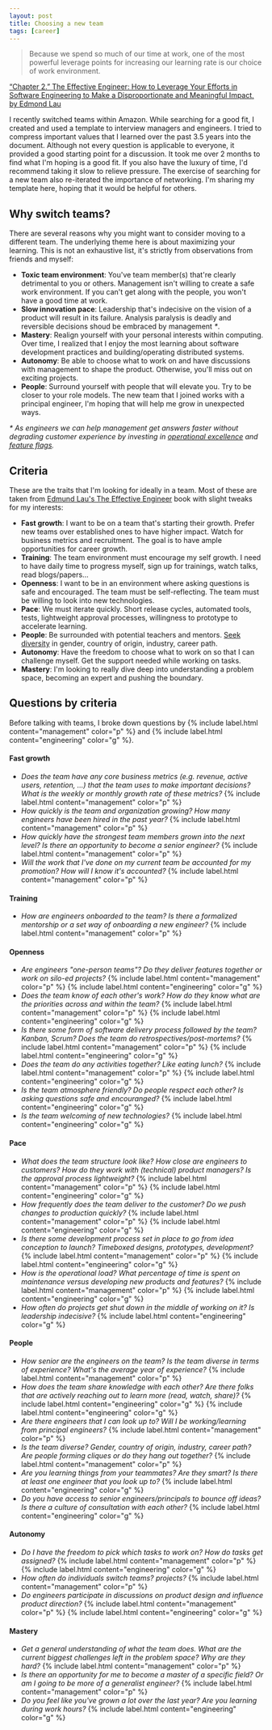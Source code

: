 ```yaml
---
layout: post
title: Choosing a new team
tags: [career]
---
```

> Because we spend so much of our time at work, one of the most powerful leverage points for increasing our learning rate is our choice of work environment.  

[“Chapter 2.” The Effective Engineer: How to Leverage Your Efforts in Software Engineering to Make a Disproportionate and Meaningful Impact, by Edmond Lau](https://www.amazon.com/Effective-Engineer-Engineering-Disproportionate-Meaningful/dp/0996128107/ref=sr_1_sc_1?ie=UTF8&qid=1550643410&sr=8-1-spell&keywords=the+effective+engineerin)

I recently switched teams within Amazon. While searching for a good fit, I created and used a template to interview managers and engineers. I tried to compress important values that I learned over the past 3.5 years into the document. Although not every question is applicable to everyone, it provided a good starting point for a discussion. It took me over 2 months to find what I'm hoping is a good fit. If you also have the luxury of time, I'd recommend taking it slow to relieve pressure. The exercise of searching for a new team also re-iterated the importance of networking. I'm sharing my template here, hoping that it would be helpful for others. 

## Why switch teams?
There are several reasons why you might want to consider moving to a different team. The underlying theme here is about maximizing your learning. This is not an exhaustive list, it's strictly from observations from friends and myself:

* **Toxic team environment**: You've team member(s) that're clearly detrimental to you or others. Management isn't willing to create a safe work environment. If you can't get along with the people, you won't have a good time at work.  
* **Slow innovation pace**: Leadership that's indecisive on the vision of a product will result in its failure. Analysis paralysis is deadly and reversible decisions shoud be embraced by management _*_.
* **Mastery**: Realign yourself with your personal interests within computing. Over time, I realized that I enjoy the most learning about software development practices and building/operating distributed systems. 
* **Autonomy**: Be able to choose what to work on and have discussions with management to shape the product. Otherwise, you'll miss out on exciting projects.
* **People**: Surround yourself with people that will elevate you. Try to be closer to your role models. The new team that I joined works with a principal engineer, I'm hoping that will help me grow in unexpected ways.

_* As engineers we can help management get answers faster without degrading customer experience by investing in [operational excellence](https://aws.amazon.com/architecture/well-architected/#Operational_Excellence) and [feature flags](https://martinfowler.com/articles/feature-toggles.html)._

## Criteria

These are the traits that I'm looking for ideally in a team. Most of these are taken from [Edmund Lau's The Effective Engineer](https://www.amazon.com/Effective-Engineer-Engineering-Disproportionate-Meaningful/dp/0996128107/ref=sr_1_sc_1?ie=UTF8&qid=1550643410&sr=8-1-spell&keywords=the+effective+engineerin) book with slight tweaks for my interests:

* **Fast growth**: I want to be on a team that's starting their growth. Prefer new teams over established ones to have higher impact. Watch for business metrics and recruitment. The goal is to have ample opportunities for career growth. 
* **Training**: The team environment must encourage my self growth. I need to have daily time to progress myself, sign up for trainings, watch talks, read blogs/papers...
* **Openness**: I want to be in an environment where asking questions is safe and encouraged. The team must be self-reflecting. The team must be willing to look into new technologies.
* **Pace**: We must iterate quickly. Short release cycles, automated tools, tests, lightweight approval
processes, willingness to prototype to accelerate learning.
* **People**: Be surrounded with potential teachers and mentors. [Seek diversity](https://youtu.be/iLS6NXMXtLI?t=2647) in gender, country of origin, industry, career path.
* **Autonomy**: Have the freedom to choose what to work on so that I can challenge myself. Get the support needed while working on tasks.
* **Mastery**: I'm looking to really dive deep into understanding a problem space, becoming an expert and pushing the boundary.

## Questions by criteria
Before talking with teams, I broke down questions by {% include label.html content="management" color="p" %} and 
{% include label.html content="engineering" color="g" %}. 

#### Fast growth
* _Does the team have any core business metrics (e.g. revenue, active users, retention, ...) that the team uses to make
important decisions? What is the weekly or monthly growth rate of these metrics?_ {% include label.html content="management" color="p" %}
* _How quickly is the team and organization growing? How many engineers have been hired in the past year?_ {% include label.html content="management" color="p" %}
* _How quickly have the strongest team members grown into the next level? Is there an opportunity to become a senior engineer?_ {% include label.html content="management" color="p" %}
* _Will the work that I've done on my current team be accounted for my promotion? How will I know it's accounted?_ {% include label.html content="management" color="p" %}

#### Training
* _How are engineers onboarded to the team? Is there a formalized mentorship or a set way of onboarding a new engineer?_ {% include label.html content="management" color="p" %}

#### Openness
* _Are engineers "one-person teams"? Do they deliver features together or work on silo-ed projects?_ {% include label.html content="management" color="p" %} {% include label.html content="engineering" color="g" %}
* _Does the team know of each other's work? How do they know what are the priorities across and within the team?_ {% include label.html content="management" color="p" %} {% include label.html content="engineering" color="g" %}
* _Is there some form of software delivery process followed by the team? Kanban, Scrum? Does the team do retrospectives/post-mortems?_ {% include label.html content="management" color="p" %} {% include label.html content="engineering" color="g" %}
* _Does the team do any activities together? Like eating lunch?_ {% include label.html content="management" color="p" %} {% include label.html content="engineering" color="g" %}
* _Is the team atmosphere friendly? Do people respect each other? Is asking questions safe and encouranged?_ {% include label.html content="engineering" color="g" %}
* _Is the team welcoming of new technologies?_ {% include label.html content="engineering" color="g" %}

#### Pace
* _What does the team structure look like? How close are engineers to customers? How do they work with (technical) product managers? Is the approval process lightweight?_ {% include label.html content="management" color="p" %} {% include label.html content="engineering" color="g" %}
* _How frequently does the team deliver to the customer? Do we push changes to production quickly?_ {% include label.html content="management" color="p" %} {% include label.html content="engineering" color="g" %}
* _Is there some development process set in place to go from idea conception to launch? Timeboxed designs, prototypes, development?_ {% include label.html content="management" color="p" %} {% include label.html content="engineering" color="g" %}
* _How is the operational load? What percentage of time is spent on maintenance versus developing new products and features?_ {% include label.html content="management" color="p" %} {% include label.html content="engineering" color="g" %}
* _How often do projects get shut down in the middle of working on it? Is leadership indecisive?_ {% include label.html content="engineering" color="g" %}

#### People
* _How senior are the engineers on the team? Is the team diverse in terms of experience? What's the average year of experience?_ {% include label.html content="management" color="p" %}
* _How does the team share knowledge with each other? Are there folks that are actively reaching out to learn more (read, watch, share)?_ {% include label.html content="engineering" color="g" %} {% include label.html content="engineering" color="g" %}
* _Are there engineers that I can look up to? Will I be working/learning from principal engineers?_ {% include label.html content="management" color="p" %}
* _Is the team diverse? Gender, country of origin, industry, career path? Are people forming cliques or do they hang out together?_ {% include label.html content="management" color="p" %}
* _Are you learning things from your teammates? Are they smart? Is there at least one engineer that you look up to?_ {% include label.html content="engineering" color="g" %}
* _Do you have access to senior engineers/principals to bounce off ideas? Is there a culture of consultation with each other?_ {% include label.html content="engineering" color="g" %}

#### Autonomy
* _Do I have the freedom to pick which tasks to work on? How do tasks get assigned?_ {% include label.html content="management" color="p" %} {% include label.html content="engineering" color="g" %}
* _How often do individuals switch teams? projects?_ {% include label.html content="management" color="p" %}
* _Do engineers participate in discussions on product design and influence product direction?_ {% include label.html content="management" color="p" %} {% include label.html content="engineering" color="g" %}

#### Mastery
* _Get a general understanding of what the team does. What are the current biggest challenges left in the problem space? Why are they hard?_ {% include label.html content="management" color="p" %}
* _Is there an opportunity for me to become a master of a specific field? Or am I going to be more of a generalist engineer?_ {% include label.html content="management" color="p" %}
* _Do you feel like you've grown a lot over the last year? Are you learning during work hours?_ {% include label.html content="engineering" color="g" %}